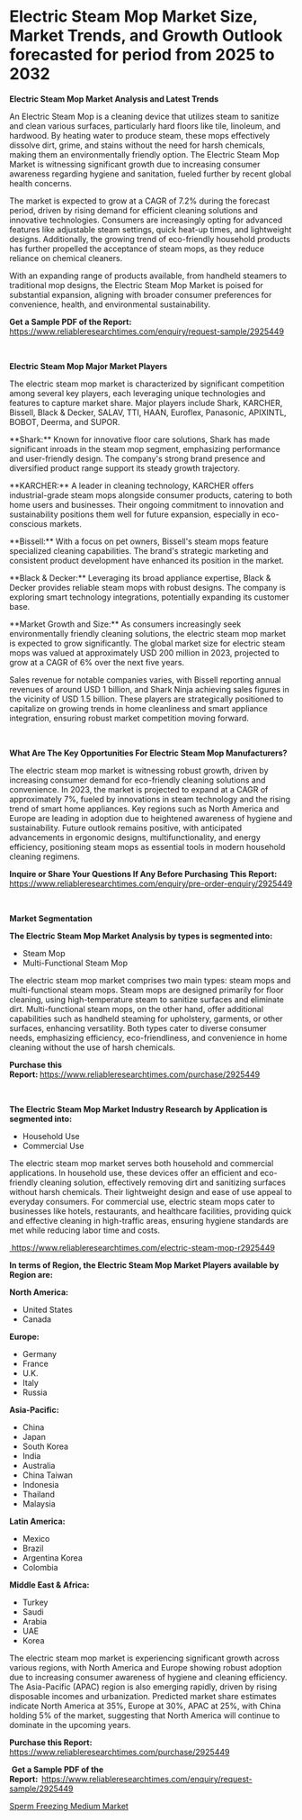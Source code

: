 <p><h1>Electric Steam Mop Market Size, Market Trends, and Growth Outlook forecasted for period from 2025 to 2032</h1></p><p><strong>Electric Steam Mop Market Analysis and Latest Trends</strong></p>
<p><p>An Electric Steam Mop is a cleaning device that utilizes steam to sanitize and clean various surfaces, particularly hard floors like tile, linoleum, and hardwood. By heating water to produce steam, these mops effectively dissolve dirt, grime, and stains without the need for harsh chemicals, making them an environmentally friendly option. The Electric Steam Mop Market is witnessing significant growth due to increasing consumer awareness regarding hygiene and sanitation, fueled further by recent global health concerns. </p><p>The market is expected to grow at a CAGR of 7.2% during the forecast period, driven by rising demand for efficient cleaning solutions and innovative technologies. Consumers are increasingly opting for advanced features like adjustable steam settings, quick heat-up times, and lightweight designs. Additionally, the growing trend of eco-friendly household products has further propelled the acceptance of steam mops, as they reduce reliance on chemical cleaners. </p><p>With an expanding range of products available, from handheld steamers to traditional mop designs, the Electric Steam Mop Market is poised for substantial expansion, aligning with broader consumer preferences for convenience, health, and environmental sustainability.</p></p>
<p><strong>Get a Sample PDF of the Report:&nbsp;</strong> <a href="https://www.reliableresearchtimes.com/enquiry/request-sample/2925449?utm_campaign=2934&utm_medium=2&utm_source=Github&utm_content=ia&utm_term=12032025&utm_id=electric-steam-mop">https://www.reliableresearchtimes.com/enquiry/request-sample/2925449</a></p>
<p>&nbsp;</p>
<p><strong>Electric Steam Mop Major Market Players</strong></p>
<p><p>The electric steam mop market is characterized by significant competition among several key players, each leveraging unique technologies and features to capture market share. Major players include Shark, KARCHER, Bissell, Black & Decker, SALAV, TTI, HAAN, Euroflex, Panasonic, APIXINTL, BOBOT, Deerma, and SUPOR.</p><p>**Shark:** Known for innovative floor care solutions, Shark has made significant inroads in the steam mop segment, emphasizing performance and user-friendly design. The company's strong brand presence and diversified product range support its steady growth trajectory.</p><p>**KARCHER:** A leader in cleaning technology, KARCHER offers industrial-grade steam mops alongside consumer products, catering to both home users and businesses. Their ongoing commitment to innovation and sustainability positions them well for future expansion, especially in eco-conscious markets.</p><p>**Bissell:** With a focus on pet owners, Bissell's steam mops feature specialized cleaning capabilities. The brand's strategic marketing and consistent product development have enhanced its position in the market. </p><p>**Black & Decker:** Leveraging its broad appliance expertise, Black & Decker provides reliable steam mops with robust designs. The company is exploring smart technology integrations, potentially expanding its customer base.</p><p>**Market Growth and Size:** As consumers increasingly seek environmentally friendly cleaning solutions, the electric steam mop market is expected to grow significantly. The global market size for electric steam mops was valued at approximately USD 200 million in 2023, projected to grow at a CAGR of 6% over the next five years.</p><p>Sales revenue for notable companies varies, with Bissell reporting annual revenues of around USD 1 billion, and Shark Ninja achieving sales figures in the vicinity of USD 1.5 billion. These players are strategically positioned to capitalize on growing trends in home cleanliness and smart appliance integration, ensuring robust market competition moving forward.</p></p>
<p>&nbsp;</p>
<p><strong>What Are The Key Opportunities For Electric Steam Mop Manufacturers?</strong></p>
<p><p>The electric steam mop market is witnessing robust growth, driven by increasing consumer demand for eco-friendly cleaning solutions and convenience. In 2023, the market is projected to expand at a CAGR of approximately 7%, fueled by innovations in steam technology and the rising trend of smart home appliances. Key regions such as North America and Europe are leading in adoption due to heightened awareness of hygiene and sustainability. Future outlook remains positive, with anticipated advancements in ergonomic designs, multifunctionality, and energy efficiency, positioning steam mops as essential tools in modern household cleaning regimens.</p></p>
<p><strong>Inquire or Share Your Questions If Any Before Purchasing This Report:</strong> <a href="https://www.reliableresearchtimes.com/enquiry/pre-order-enquiry/2925449?utm_campaign=2934&utm_medium=2&utm_source=Github&utm_content=ia&utm_term=12032025&utm_id=electric-steam-mop">https://www.reliableresearchtimes.com/enquiry/pre-order-enquiry/2925449</a></p>
<p>&nbsp;</p>
<p><strong>Market Segmentation</strong></p>
<p><strong>The Electric Steam Mop Market Analysis by types is segmented into:</strong></p>
<p><ul><li>Steam Mop</li><li>Multi-Functional Steam Mop</li></ul></p>
<p><p>The electric steam mop market comprises two main types: steam mops and multi-functional steam mops. Steam mops are designed primarily for floor cleaning, using high-temperature steam to sanitize surfaces and eliminate dirt. Multi-functional steam mops, on the other hand, offer additional capabilities such as handheld steaming for upholstery, garments, or other surfaces, enhancing versatility. Both types cater to diverse consumer needs, emphasizing efficiency, eco-friendliness, and convenience in home cleaning without the use of harsh chemicals.</p></p>
<p><strong>Purchase this Report:&nbsp;</strong><a href="https://www.reliableresearchtimes.com/purchase/2925449?utm_campaign=2934&utm_medium=2&utm_source=Github&utm_content=ia&utm_term=12032025&utm_id=electric-steam-mop">https://www.reliableresearchtimes.com/purchase/2925449</a></p>
<p>&nbsp;</p>
<p><strong>The Electric Steam Mop Market Industry Research by Application is segmented into:</strong></p>
<p><ul><li>Household Use</li><li>Commercial Use</li></ul></p>
<p><p>The electric steam mop market serves both household and commercial applications. In household use, these devices offer an efficient and eco-friendly cleaning solution, effectively removing dirt and sanitizing surfaces without harsh chemicals. Their lightweight design and ease of use appeal to everyday consumers. For commercial use, electric steam mops cater to businesses like hotels, restaurants, and healthcare facilities, providing quick and effective cleaning in high-traffic areas, ensuring hygiene standards are met while reducing labor time and costs.</p></p>
<p><a href="https://www.reliableresearchtimes.com/electric-steam-mop-r2925449?utm_campaign=2934&utm_medium=2&utm_source=Github&utm_content=ia&utm_term=12032025&utm_id=electric-steam-mop">&nbsp;https://www.reliableresearchtimes.com/electric-steam-mop-r2925449</a></p>
<p><strong>In terms of Region, the Electric Steam Mop Market Players available by Region are:</strong></p>
<p>
    <p> <strong> North America: </strong>
        <ul>
            <li>United States</li>
            <li>Canada</li>
        </ul>
        </p> 
    <p> <strong> Europe: </strong>
        <ul>
            <li>Germany</li>
            <li>France</li>
            <li>U.K.</li>
            <li>Italy</li>
            <li>Russia</li>
        </ul>
        </p> 
    <p> <strong> Asia-Pacific: </strong>
        <ul>
            <li>China</li>
            <li>Japan</li>
            <li>South Korea</li>
            <li>India</li>
            <li>Australia</li>
            <li>China Taiwan</li>
            <li>Indonesia</li>
            <li>Thailand</li>
            <li>Malaysia</li>
        </ul>
        </p> 
    <p> <strong> Latin America: </strong>
        <ul>
            <li>Mexico</li>
            <li>Brazil</li>
            <li>Argentina Korea</li>
            <li>Colombia</li>
        </ul>
        </p> 
    <p> <strong> Middle East & Africa: </strong>
        <ul>
            <li>Turkey</li>
            <li>Saudi</li>
            <li>Arabia</li>
            <li>UAE</li>
            <li>Korea</li>
        </ul>
    </p>
    </p>
<p><p>The electric steam mop market is experiencing significant growth across various regions, with North America and Europe showing robust adoption due to increasing consumer awareness of hygiene and cleaning efficiency. The Asia-Pacific (APAC) region is also emerging rapidly, driven by rising disposable incomes and urbanization. Predicted market share estimates indicate North America at 35%, Europe at 30%, APAC at 25%, with China holding 5% of the market, suggesting that North America will continue to dominate in the upcoming years.</p></p>
<p><strong>Purchase this Report: </strong><a href="https://www.reliableresearchtimes.com/purchase/2925449?utm_campaign=2934&utm_medium=2&utm_source=Github&utm_content=ia&utm_term=12032025&utm_id=electric-steam-mop">https://www.reliableresearchtimes.com/purchase/2925449</a></p>
<p>&nbsp;<strong>Get a Sample PDF of the Report:&nbsp;&nbsp;</strong><a href="https://www.reliableresearchtimes.com/enquiry/request-sample/2925449?utm_campaign=2934&utm_medium=2&utm_source=Github&utm_content=ia&utm_term=12032025&utm_id=electric-steam-mop">https://www.reliableresearchtimes.com/enquiry/request-sample/2925449</a></p>
<p><strong></strong></p>
<p><p><a href="https://github.com/abantolemox08/Market-Research-Report-List-1/blob/main/sperm-freezing-medium-market.md?utm_campaign=2934&utm_medium=2&utm_source=Github&utm_content=ia&utm_term=12032025&utm_id=electric-steam-mop">Sperm Freezing Medium Market</a></p></p>